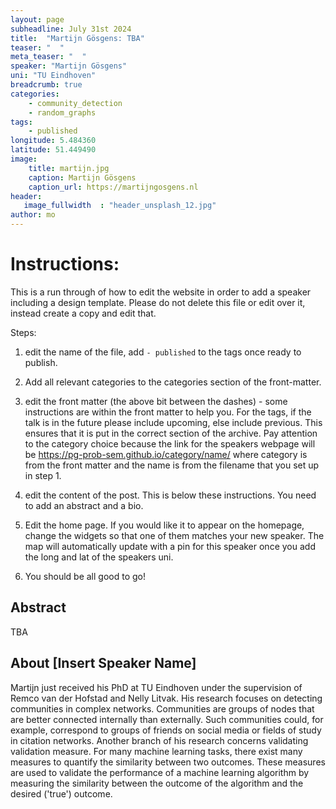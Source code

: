 ```yaml
---
layout: page
subheadline: July 31st 2024
title:  "Martijn Gösgens: TBA"
teaser: "  "
meta_teaser: "  "
speaker: "Martijn Gösgens"
uni: "TU Eindhoven"
breadcrumb: true 
categories:
    - community_detection
    - random_graphs
tags:
    - published
longitude: 5.484360
latitude: 51.449490
image:
    title: martijn.jpg 
    caption: Martijn Gösgens
    caption_url: https://martijngosgens.nl
header:
   image_fullwidth  : "header_unsplash_12.jpg"
author: mo
---
```


# Instructions:

This is a run through of how to edit the website in order to add a speaker including a design template. Please do not delete this file or edit over it, instead create a copy and edit that.

Steps:

 1. edit the name of the file, add `- published` to the tags once ready to publish.

 2. Add all relevant categories to the categories section of the front-matter. 
    
 2. edit the front matter (the above bit between the dashes) - some instructions are within the front matter to help you. For the tags, if the talk is in the future please include upcoming, else include previous. This ensures that it is put in the correct section of the archive. Pay attention to the category choice because the link for the speakers webpage will be https://pg-prob-sem.github.io/category/name/ where category is from the front matter and the name is from the filename that you set up in step 1.
    
 3. edit the content of the post. This is below these instructions. You need to add an abstract and a bio.  

 4. Edit the home page. If you would like it to appear on the homepage, change the widgets so that one of them matches your new speaker. The map will automatically update with a pin for this speaker once you add the long and lat of the speakers uni.

 5. You should be all good to go!



## Abstract
TBA

## About [Insert Speaker Name]
Martijn just received his PhD at TU Eindhoven under the supervision of Remco van der Hofstad and Nelly Litvak. His research focuses on detecting communities in complex networks. Communities are groups of nodes that are better connected internally than externally. Such communities could, for example, correspond to groups of friends on social media or fields of study in citation networks. Another branch of his research concerns validating validation measure. For many machine learning tasks, there exist many measures to quantify the similarity between two outcomes. These measures are used to validate the performance of a machine learning algorithm by measuring the similarity between the outcome of the algorithm and the desired ('true') outcome.
